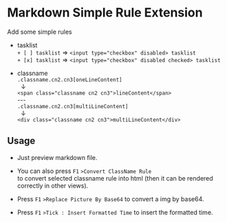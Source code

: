 # Markdown Simple Rule Extension

Add some simple rules

+ tasklist  
`+ [ ] tasklist` => `<input type="checkbox" disabled> tasklist`  
`+ [x] tasklist` => `<input type="checkbox" disabled checked> tasklist`


+ classname  
`.classname.cn2.cn3[oneLineContent]`  
&nbsp; ↓  
`<span class="classname cn2 cn3">lineContent</span>`  
--\-  
`.classname.cn2.cn3[multiLineContent]`  
&nbsp; ↓  
`<div class="classname cn2 cn3">multiLineContent</div>`

## Usage

+ Just preview markdown file.

+ You can also press `F1` `>Convert ClassName Rule`  
to convert selected classname rule into html (then it can be rendered correctly in other views).

+ Press `F1` `>Replace Picture By Base64` to convert a img by base64.

+ Press `F1` `>Tick : Insert Formatted Time` to insert the formatted time.